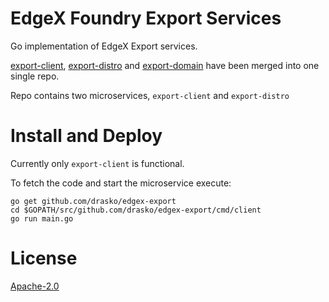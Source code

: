 # EdgeX Foundry Export Services

Go implementation of EdgeX Export services.

[export-client](https://github.com/edgexfoundry/export-client),
[export-distro](https://github.com/edgexfoundry/export-distro) and
[export-domain](https://github.com/edgexfoundry/export-domain) have been merged
into one single repo.

Repo contains two microservices, `export-client` and `export-distro`

# Install and Deploy

Currently only `export-client` is functional.

To fetch the code and start the microservice execute:

```
go get github.com/drasko/edgex-export
cd $GOPATH/src/github.com/drasko/edgex-export/cmd/client
go run main.go
```

# License
[Apache-2.0](LICENSE)
